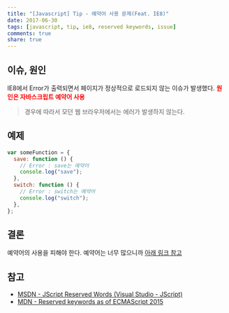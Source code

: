 ```yaml
---
title: "[Javascript] Tip - 예약어 사용 문제(Feat. IE8)"
date: 2017-06-30
tags: [javascript, tip, ie8, reserved keywords, issue]
comments: true
share: true
---
```


## 이슈, 원인

IE8에서 Error가 출력되면서 페이지가 정상적으로 로드되지 않는 이슈가 발생했다.
<span style="color: red;font-weight: bold">원인은 자바스크립트 예약어 사용</span>

> 경우에 따라서 모던 웹 브라우저에서는 에러가 발생하지 않는다.

## 예제

```js
var someFunction = {
  save: function () {
    // Error : save는 예약어
    console.log("save");
  },
  switch: function () {
    // Error : switch는 예약어
    console.log("switch");
  },
};
```

## 결론

예약어의 사용을 피해야 한다. 예약어는 너무 많으니까 [아래 링크 참고](#참고)

## 참고

- [MSDN - JScript Reserved Words (Visual Studio - JScript)](https://msdn.microsoft.com/en-us/library/ttyab5c8.aspx)
- [MDN - Reserved keywords as of ECMAScript 2015](https://developer.mozilla.org/en-US/docs/Web/JavaScript/Reference/Lexical_grammar#Keywords)
